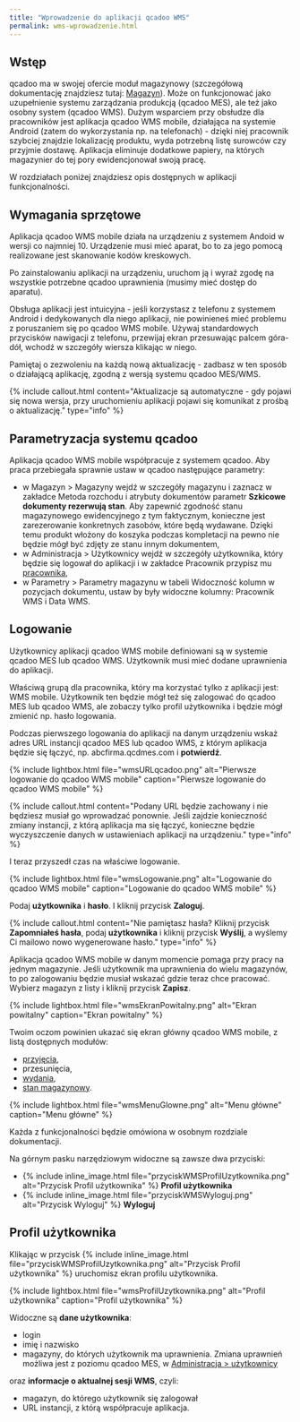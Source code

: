 ```yaml
---
title: "Wprowadzenie do aplikacji qcadoo WMS"
permalink: wms-wprowadzenie.html 
---
```


## Wstęp

qcadoo ma w swojej ofercie moduł magazynowy (szczegółową dokumentację znajdziesz tutaj: [Magazyn](/obsluga-magazynu)). Może on funkcjonować jako uzupełnienie systemu zarządzania produkcją (qcadoo MES), ale też jako osobny system (qcadoo WMS). Dużym wsparciem przy obsłudze dla pracowników jest aplikacja qcadoo WMS mobile, działająca na systemie Android (zatem do wykorzystania np. na telefonach) - dzięki niej pracownik szybciej znajdzie lokalizację produktu, wyda potrzebną listę surowców czy przyjmie dostawę. Aplikacja eliminuje dodatkowe papiery, na których magazynier do tej pory ewidencjonował swoją pracę. 

W rozdziałach poniżej znajdziesz opis dostępnych w aplikacji funkcjonalności.

## Wymagania sprzętowe

Aplikacja qcadoo WMS mobile działa na urządzeniu z systemem Andoid w wersji co najmniej 10. Urządzenie musi mieć aparat, bo to za jego pomocą realizowane jest skanowanie kodów kreskowych.

Po zainstalowaniu aplikacji na urządzeniu, uruchom ją i wyraź zgodę na wszystkie potrzebne qcadoo uprawnienia (musimy mieć dostęp do aparatu). 

Obsługa aplikacji jest intuicyjna - jeśli korzystasz z telefonu z systemem Android i dedykowanych dla niego aplikacji, nie powinieneś mieć problemu z poruszaniem się po qcadoo WMS mobile. Używaj standardowych przycisków nawigacji z telefonu, przewijaj ekran przesuwając palcem góra-dół, wchodź w szczegóły wiersza klikając w niego.

Pamiętaj o zezwoleniu na każdą nową aktualizację - zadbasz w ten sposób o działającą aplikację, zgodną z wersją systemu qcadoo MES/WMS.

{% include callout.html content="Aktualizacje są automatyczne - gdy pojawi się nowa wersja, przy uruchomieniu aplikacji pojawi się komunikat z prośbą o aktualizację." type="info" %} 


## Parametryzacja systemu qcadoo

Aplikacja qcadoo WMS mobile współpracuje z systemem qcadoo. Aby praca przebiegała sprawnie ustaw w qcadoo następujące parametry:
- w Magazyn > Magazyny wejdź w szczegóły magazynu i zaznacz w zakładce Metoda rozchodu i atrybuty dokumentów parametr **Szkicowe dokumenty rezerwują stan**. Aby zapewnić zgodność stanu magazynowego ewidencyjnego z tym faktycznym, konieczne jest zarezerowanie konkretnych zasobów, które będą wydawane. Dzięki temu produkt włożony do koszyka podczas kompletacji na pewno nie będzie mógł być zdjęty ze stanu innym dokumentem,
- w Administracja > Użytkownicy wejdź w szczegóły użytkownika, który będzie się logował do aplikacji i w zakładce Pracownik przypisz mu [pracownika](/pracownicy),
- w Parametry > Parametry magazynu w tabeli Widoczność kolumn w pozycjach dokumentu, ustaw by były widoczne kolumny: Pracownik WMS i Data WMS.


## Logowanie


Użytkownicy aplikacji qcadoo WMS mobile definiowani są w systemie qcadoo MES lub qcadoo WMS. Użytkownik musi mieć dodane uprawnienia do aplikacji. 

Właściwą grupą dla pracownika, który ma korzystać tylko z aplikacji jest: WMS mobile. Użytkownik ten będzie mógł też się zalogować do qcadoo MES lub qcadoo WMS, ale zobaczy tylko profil użytkownika i będzie mógł zmienić np. hasło logowania.

Podczas pierwszego logowania do aplikacji na danym urządzeniu wskaż adres URL instancji qcadoo MES lub qcadoo WMS, z którym aplikacja będzie się łączyć, np. abcfirma.qcdmes.com i **potwierdź**. 

{% include lightbox.html file="wmsURLqcadoo.png" alt="Pierwsze logowanie do qcadoo WMS mobile" caption="Pierwsze logowanie do qcadoo WMS mobile" %}

{% include callout.html content="Podany URL będzie zachowany i nie będziesz musiał go wprowadzać ponownie. Jeśli zajdzie konieczność zmiany instancji, z którą aplikacja ma się łączyć, konieczne będzie wyczyszczenie danych w ustawieniach aplikacji na urządzeniu." type="info" %} 

I teraz przyszedł czas na właściwe logowanie.

{% include lightbox.html file="wmsLogowanie.png" alt="Logowanie do qcadoo WMS mobile" caption="Logowanie do qcadoo WMS mobile" %}

Podaj **użytkownika** i **hasło**. I kliknij przycisk **Zaloguj**.

{% include callout.html content="Nie pamiętasz hasła? Kliknij przycisk **Zapomniałeś hasła**, podaj **użytkownika** i kliknij przycisk **Wyślij**, a wyślemy Ci mailowo nowo wygenerowane hasło." type="info" %} 

Aplikacja qcadoo WMS mobile w danym momencie pomaga przy pracy na jednym magazynie. Jeśli użytkownik ma uprawnienia do wielu magazynów, to po zalogowaniu będzie musiał wskazać gdzie teraz chce pracować. Wybierz magazyn z listy i kliknij przycisk **Zapisz**.

{% include lightbox.html file="wmsEkranPowitalny.png" alt="Ekran powitalny" caption="Ekran powitalny" %}

Twoim oczom powinien ukazać się ekran główny qcadoo WMS mobile, z listą dostępnych modułów:
- [przyjęcia](/wms-przyjecia-wprowadzenie),
- przesunięcia,
- [wydania](/wms-wydania-wprowadzenie),
- [stan magazynowy](/wms-stan-wprowadzenie).

{% include lightbox.html file="wmsMenuGlowne.png" alt="Menu główne" caption="Menu główne" %}


Każda z funkcjonalności będzie omówiona w osobnym rozdziale dokumentacji.


Na górnym pasku narzędziowym widoczne są zawsze dwa przyciski:

- {% include inline_image.html file="przyciskWMSProfilUzytkownika.png" alt="Przycisk Profil użytkownika" %} **Profil użytkownika**
- {% include inline_image.html file="przyciskWMSWyloguj.png" alt="Przycisk Wyloguj" %} **Wyloguj**

## Profil użytkownika

Klikając w przycisk {% include inline_image.html file="przyciskWMSProfilUzytkownika.png" alt="Przycisk Profil użytkownika" %} uruchomisz ekran profilu użytkownika.

{% include lightbox.html file="wmsProfilUzytkownika.png" alt="Profil użytkownika" caption="Profil użytkownika" %}


Widoczne są **dane użytkownika**:
- login
- imię i nazwisko
- magazyny, do których użytkownik ma uprawnienia. Zmiana uprawnień możliwa jest z poziomu qcadoo MES, w [Administracja > użytkownicy](/uzytkownicy.html#przypisywanie-do-użytkownika-magazynu-pracownika-zakładu-oraz-linii-produkcyjnej)

oraz **informacje o aktualnej sesji WMS**, czyli:
- magazyn, do którego użytkownik się zalogował
- URL instancji, z którą współpracuje aplikacja.





